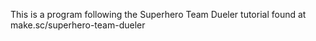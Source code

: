 This is a program following the Superhero Team Dueler tutorial found at make.sc/superhero-team-dueler